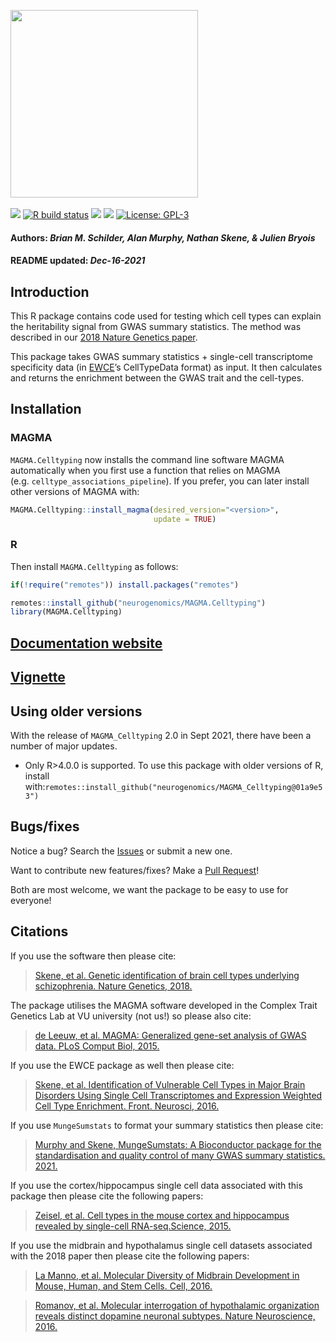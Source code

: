 <img src='https://github.com/neurogenomics/MAGMA.Celltyping/raw/bschilder_dev/inst/hex/hex.png' height='300'><br><br>
[![](https://img.shields.io/badge/devel%20version-2.0.1-black.svg)](https://github.com/neurogenomics/MAGMA_Celltyping)
[![R build
status](https://github.com/neurogenomics/MAGMA_Celltyping/workflows/R-CMD-check-bioc/badge.svg)](https://github.com/neurogenomics/MAGMA_Celltyping/actions)
[![](https://img.shields.io/github/last-commit/neurogenomics/MAGMA_Celltyping.svg)](https://github.com/neurogenomics/MAGMA_Celltyping/commits/master)
[![](https://codecov.io/gh/neurogenomics/MAGMA_Celltyping/branch/master/graph/badge.svg)](https://codecov.io/gh/neurogenomics/MAGMA_Celltyping)
[![License:
GPL-3](https://img.shields.io/badge/license-GPL--3-blue.svg)](https://cran.r-project.org/web/licenses/GPL-3)
<h4>
Authors: <i>Brian M. Schilder, Alan Murphy, Nathan Skene, & Julien
Bryois</i>
</h4>
<h4>
README updated: <i>Dec-16-2021</i>
</h4>

## Introduction

This R package contains code used for testing which cell types can
explain the heritability signal from GWAS summary statistics. The method
was described in our [2018 Nature Genetics
paper](https://www.nature.com/articles/s41588-018-0129-5).

This package takes GWAS summary statistics + single-cell transcriptome
specificity data (in [EWCE](https://github.com/NathanSkene/EWCE)’s
CellTypeData format) as input. It then calculates and returns the
enrichment between the GWAS trait and the cell-types.

## Installation

### MAGMA

`MAGMA.Celltyping` now installs the command line software MAGMA
automatically when you first use a function that relies on MAGMA
(e.g. `celltype_associations_pipeline`). If you prefer, you can later
install other versions of MAGMA with:

``` r
MAGMA.Celltyping::install_magma(desired_version="<version>",
                                update = TRUE)
```

### R

Then install `MAGMA.Celltyping` as follows:

``` r
if(!require("remotes")) install.packages("remotes")

remotes::install_github("neurogenomics/MAGMA.Celltyping")
library(MAGMA.Celltyping)
```

## [Documentation website](https://neurogenomics.github.io/MAGMA_Celltyping)

## [Vignette](https://neurogenomics.github.io/MAGMA_Celltyping/articles/MAGMA_Celltyping)

## Using older versions

With the release of `MAGMA_Celltyping` 2.0 in Sept 2021, there have been
a number of major updates.

-   Only R&gt;4.0.0 is supported. To use this package with older
    versions of R, install
    with:`remotes::install_github("neurogenomics/MAGMA_Celltyping@01a9e53")`

## Bugs/fixes

Notice a bug? Search the
[Issues](https://neurogenomics.github.io/MAGMA_Celltyping//issues) or
submit a new one.

Want to contribute new features/fixes? Make a [Pull
Request](https://neurogenomics.github.io/MAGMA_Celltyping/pulls)!

Both are most welcome, we want the package to be easy to use for
everyone!

## Citations

If you use the software then please cite:

> [Skene, et al. Genetic identification of brain cell types underlying
> schizophrenia. Nature Genetics,
> 2018.](https://www.nature.com/articles/s41588-018-0129-5)

The package utilises the MAGMA software developed in the Complex Trait
Genetics Lab at VU university (not us!) so please also cite:

> [de Leeuw, et al. MAGMA: Generalized gene-set analysis of GWAS data.
> PLoS Comput Biol,
> 2015.](https://journals.plos.org/ploscompbiol/article?id=10.1371%2Fjournal.pcbi.1004219)

If you use the EWCE package as well then please cite:

> [Skene, et al. Identification of Vulnerable Cell Types in Major Brain
> Disorders Using Single Cell Transcriptomes and Expression Weighted
> Cell Type Enrichment. Front. Neurosci,
> 2016.](https://www.frontiersin.org/articles/10.3389/fnins.2016.00016/full)

If you use `MungeSumstats` to format your summary statistics then please
cite:

> [Murphy and Skene, MungeSumstats: A Bioconductor package for the
> standardisation and quality control of many GWAS summary statistics.
> 2021.](https://www.biorxiv.org/content/10.1101/2021.06.21.449239v1)

If you use the cortex/hippocampus single cell data associated with this
package then please cite the following papers:

> [Zeisel, et al. Cell types in the mouse cortex and hippocampus
> revealed by single-cell RNA-seq.Science,
> 2015.](http://www.sciencemag.org/content/early/2015/02/18/science.aaa1934.abstract)

If you use the midbrain and hypothalamus single cell datasets associated
with the 2018 paper then please cite the following papers:

> [La Manno, et al. Molecular Diversity of Midbrain Development in
> Mouse, Human, and Stem Cells. Cell,
> 2016.](http://www.cell.com/cell/fulltext/S0092-8674(16)31309-5)

> [Romanov, et al. Molecular interrogation of hypothalamic organization
> reveals distinct dopamine neuronal subtypes. Nature Neuroscience,
> 2016.](http://www.nature.com/neuro/journal/vaop/ncurrent/full/nn.4462.html)
